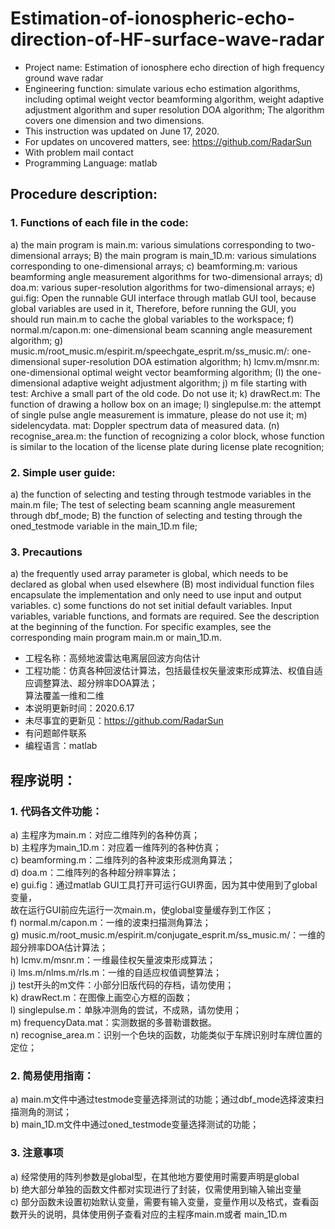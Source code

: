 # Estimation-of-ionospheric-echo-direction-of-HF-surface-wave-radar
- Project name: Estimation of ionosphere echo direction of high frequency ground wave radar
- Engineering function: simulate various echo estimation algorithms, including optimal weight vector beamforming algorithm, weight adaptive adjustment algorithm and super resolution DOA algorithm;
The algorithm covers one dimension and two dimensions.
- This instruction was updated on June 17, 2020.
- For updates on uncovered matters, see: [ https://github.com/RadarSun ](https://github.com/RadarSun)
- With problem mail contact
- Programming Language: matlab



##  Procedure description:


###  1. Functions of each file in the code:


a) the main program is main.m: various simulations corresponding to two-dimensional arrays;
B) the main program is main_1D.m: various simulations corresponding to one-dimensional arrays;
c) beamforming.m: various beamforming angle measurement algorithms for two-dimensional arrays;
d) doa.m: various super-resolution algorithms for two-dimensional arrays;
e) gui.fig: Open the runnable GUI interface through matlab GUI tool, because global variables are used in it,
Therefore, before running the GUI, you should run main.m to cache the global variables to the workspace;
f) normal.m/capon.m: one-dimensional beam scanning angle measurement algorithm;
g) music.m/root_music.m/espirit.m/speechgate_esprit.m/ss_music.m/: one-dimensional super-resolution DOA estimation algorithm;
h) lcmv.m/msnr.m: one-dimensional optimal weight vector beamforming algorithm;
(I) the one-dimensional adaptive weight adjustment algorithm;
j) m file starting with test: Archive a small part of the old code. Do not use it;
k) drawRect.m: The function of drawing a hollow box on an image;
l) singlepulse.m: the attempt of single pulse angle measurement is immature, please do not use it;
m) sidelencydata. mat: Doppler spectrum data of measured data.
(n) recognise_area.m: the function of recognizing a color block, whose function is similar to the location of the license plate during license plate recognition;


###  2. Simple user guide:


a) the function of selecting and testing through testmode variables in the main.m file; The test of selecting beam scanning angle measurement through dbf_mode;
B) the function of selecting and testing through the oned_testmode variable in the main_1D.m file;


###  3. Precautions


a) the frequently used array parameter is global, which needs to be declared as global when used elsewhere
(B) most individual function files encapsulate the implementation and only need to use input and output variables.
c) some functions do not set initial default variables. Input variables, variable functions, and formats are required. See the description at the beginning of the function. For specific examples, see the corresponding main program main.m or main_1D.m.


* 工程名称：高频地波雷达电离层回波方向估计
* 工程功能：仿真各种回波估计算法，包括最佳权矢量波束形成算法、权值自适应调整算法、超分辨率DOA算法；  
    算法覆盖一维和二维
* 本说明更新时间：2020.6.17
* 未尽事宜的更新见：https://github.com/RadarSun
* 有问题邮件联系
* 编程语言：matlab

## 程序说明：
### 1.	代码各文件功能：  
a)	主程序为main.m：对应二维阵列的各种仿真；  
b)	主程序为main_1D.m：对应着一维阵列的各种仿真；  
c)	beamforming.m：二维阵列的各种波束形成测角算法；  
d)	doa.m：二维阵列的各种超分辨率算法；  
e)	gui.fig：通过matlab GUI工具打开可运行GUI界面，因为其中使用到了global变量，  
    故在运行GUI前应先运行一次main.m，使global变量缓存到工作区；  
f)	normal.m/capon.m：一维的波束扫描测角算法；  
g)	music.m/root_music.m/espirit.m/conjugate_esprit.m/ss_music.m/：一维的超分辨率DOA估计算法；  
h)	lcmv.m/msnr.m：一维最佳权矢量波束形成算法；  
i)	lms.m/nlms.m/rls.m：一维的自适应权值调整算法；  
j)	test开头的m文件：小部分旧版代码的存档，请勿使用；  
k)	drawRect.m：在图像上画空心方框的函数；  
l)	singlepulse.m：单脉冲测角的尝试，不成熟，请勿使用；  
m)	frequencyData.mat：实测数据的多普勒谱数据。  
n)	recognise_area.m：识别一个色块的函数，功能类似于车牌识别时车牌位置的定位；  
### 2.	简易使用指南：    
a)	main.m文件中通过testmode变量选择测试的功能；通过dbf_mode选择波束扫描测角的测试；  
b)	main_1D.m文件中通过oned_testmode变量选择测试的功能；  
### 3.	注意事项    
a)	经常使用的阵列参数是global型，在其他地方要使用时需要声明是global  
b)	绝大部分单独的函数文件都对实现进行了封装，仅需使用到输入输出变量  
c)	部分函数未设置初始默认变量，需要有输入变量，变量作用以及格式，查看函数开头的说明，具体使用例子查看对应的主程序main.m或者  main_1D.m
